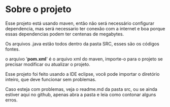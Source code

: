 <h1>Sobre o projeto</h1>
<p>Esse projeto está usando maven, então não será necessário configurar dependencia,
mas será necessario ter conexão com a internet e boa porque essas dependencias
podem ter centenas de megabytes.
</p>
<p>Os arquivos .java estão todos dentro da pasta SRC, esses são os códigos fontes.</p>
<p>o arquivo '<b>pom.xml</b>' é o arquivo xml do maven, importe-o para o projeto se precisar modificar ou atualizar o projeto.</p>
<p>Esse projeto foi feito usando a IDE eclipse, você pode importar o diretório inteiro, que deve funcionar sem problemas.</p>
<p>Caso esteja com problemas, veja o readme.md da pasta src, ou se ainda estiver aqui no github, apenas abra a pasta e leia
como contonar alguns erros.</p>